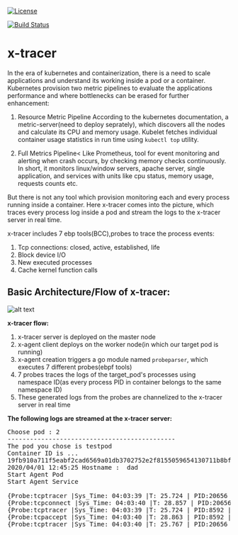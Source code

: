 [![License](https://img.shields.io/badge/License-Apache%202.0-blue.svg)](https://opensource.org/licenses/Apache-2.0) 

[![Build Status](https://travis-ci.com/Sheenam3/x-tracer.svg?branch=master)](https://travis-ci.com/Sheenam3/x-tracer)

# x-tracer

In the era of kubernetes and containerization, there is a need to scale applications and understand its working inside a pod or a container. Kubernetes provision two metric pipelines to evaluate the applications performance and where bottlenecks can be erased for further enhancement:

1. Resource Metric Pipeline
According to the kubernetes documentation, a metric-server(need to deploy seprately), which discovers all the nodes and calculate its CPU and memory usage. Kubelet fetches individual container usage statistics in run time using ```kubectl top``` utility.

2. Full Metrics Pipeline<
  Like Prometheus, tool for event monitoring and alerting when crash occurs, by checking memory checks continuously. In short, it monitors linux/window servers, apache server, single application, and services with units like cpu status, memory usage, requests counts etc.
  
  
But there is not any tool which provision monitoring each and every process running inside a container. Here x-tracer comes into the picture, which traces every process log inside a pod and stream the logs to the x-tracer server in real time.

x-tracer includes 7 ebp tools(BCC),probes to trace the process events:

1. Tcp connections: closed, active, established, life
2. Block device I/O 
3. New executed processes
4. Cache kernel function calls

<h2>Basic Architecture/Flow of x-tracer:</h2>

![alt text](https://sheenampathak.com/wp-content/uploads/2020/06/Screenshot-from-2020-06-10-13-48-07.png)

<b>x-tracer flow:</b>
1. x-tracer server is deployed on the master node
2. x-agent client deploys on the worker node(in which our target pod is running)
3. x-agent creation triggers a go module named ```probeparser```, which executes 7 different probes(ebpf tools)
4. 7 probes traces the logs of the target_pod's processes using namespace ID(as every process PID in container belongs to the same namespace ID) 
5. These generated logs from the probes are channelized to the x-tracer server in real time


<b>The following logs are streamed at the x-tracer server: </b>
  
<pre>
Choose pod : 2
---------------------------------------------
The pod you chose is testpod
Container ID is ...
19fb910a711f5eabf2cad6569a01db3702752e2f8155059654130711b8bf2c8f
2020/04/01 12:45:25 Hostname :  dad
Start Agent Pod
Start Agent Service

{Probe:tcptracer |Sys_Time: 04:03:39 |T: 25.724 | PID:20656 | PNAME:iperf3 |IP->4 | SADDR:127.0.0.1 | DADDR:127.0.0.1 | SPORT:42334 | DPORT:6001 
{Probe:tcpconnect |Sys_Time: 04:03:40 |T: 28.857 | PID:20656 | PNAME:iperf3 | IP:4 | SADDR:127.0.0.1 | DADDR:127.0.0.1 | DPORT:6001 
{Probe:tcptracer |Sys_Time: 04:03:39 |T: 25.724 | PID:8592 | PNAME:iperf3 |IP->6 | SADDR:[::] | DADDR:[0:ffff:7f00:1::] | SPORT:0 | DPORT:65535 
{Probe:tcpaccept |Sys_Time: 04:03:40 |T: 28.863 | PID:8592 | PNAME:iperf3 | IP:6 | RADDR:::ffff:127.0.0.1 | RPORT:42336 | LADDR:::ffff:127.0.0.1 | LPORT:6001 
{Probe:tcptracer |Sys_Time: 04:03:40 |T: 25.767 | PID:20656 | PNAME:iperf3 |IP->4 | SADDR:127.0.0.1 | DADDR:127.0.0.1 | SPORT:42336 | DPORT:6001 
</pre>
